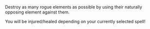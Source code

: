 Destroy as many rogue elements as possible by using their naturally opposing element against them.

You will be injured/healed depending on your currently selected spell!